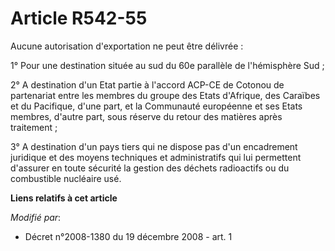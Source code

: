 # Article R542-55

Aucune autorisation d'exportation ne peut être délivrée : 

1° Pour une destination située au sud du 60e parallèle de l'hémisphère Sud ; 

2° A destination d'un Etat partie à l'accord ACP-CE de Cotonou de partenariat entre les membres du groupe des Etats
d'Afrique, des Caraïbes et du Pacifique, d'une part, et la Communauté européenne et ses Etats membres, d'autre part, sous
réserve du retour des matières après traitement ; 

3° A destination d'un pays tiers qui ne dispose pas d'un encadrement juridique et des moyens techniques et administratifs qui
lui permettent d'assurer en toute sécurité la gestion des déchets radioactifs ou du combustible nucléaire usé.

**Liens relatifs à cet article**

_Modifié par_:

  - Décret n°2008-1380 du 19 décembre 2008 - art. 1
